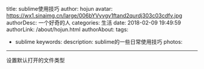 title: sublime使用技巧
author: hojun
avatar: https://wx1.sinaimg.cn/large/006bYVyvgy1ftand2qurdj303c03cdfv.jpg
authorDesc: 一个好奇的人
categories: 生活
date: 2018-02-09 19:49:59
authorLink: /about/hojun.html
authorAbout:
tags:
 - sublime
keywords:
description:
 sublime的一些日常使用技巧
photos:
---
设置默认打开的文件类型
